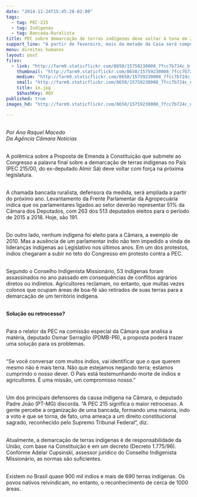 ```yaml
---
date: "2014-11-24T15:45:28-02:00"
tags:
  - tag: PEC-215
  - tag: Indígenas
  - tag: Bancada-Ruralista
title: PEC sobre demarcação de terras indígenas deve voltar à tona em 2015
support_line: "A partir de fevereiro, mais da metade da Casa será composta por deputados ligados ao agronegócio, defensores da PEC 215."
menu: direitos humanos
layout: post
files:
  - link: "http://farm9.staticflickr.com/8650/15759230008_7fcc7b724c_b.jpg"
    thumbnail: "http://farm9.staticflickr.com/8650/15759230008_7fcc7b724c_t.jpg"
    medium: "http://farm9.staticflickr.com/8650/15759230008_7fcc7b724c_z.jpg"
    small: "http://farm9.staticflickr.com/8650/15759230008_7fcc7b724c_n.jpg"
    title: in.jpg
    $$hashKey: 0QY
published: true
images_hd: "http://farm9.staticflickr.com/8650/15759230008_7fcc7b724c_n.jpg"

---
```

<div id="content-header">
<div id="content-title">
<p><br />
<em>Por Ana Raquel Macedo<br />
Da Ag&ecirc;ncia C&acirc;mara Not&iacute;cias</em></p>
</div>
</div>

<div id="content-area">
<div id="default-content">
<div id="node-16653">
<div>
<p><br />
A pol&ecirc;mica sobre a Proposta de Emenda &agrave; Constitui&ccedil;&atilde;o que submete ao Congresso a palavra final sobre a demarca&ccedil;&atilde;o de terras ind&iacute;genas no Pa&iacute;s (PEC 215/00, do ex-deputado Almir S&aacute;) deve voltar com for&ccedil;a na pr&oacute;xima legislatura.</p>

<p><br />
A chamada bancada ruralista, defensora da medida, ser&aacute; ampliada a partir do pr&oacute;ximo ano. Levantamento da Frente Parlamentar da Agropecu&aacute;ria indica que os parlamentares ligados ao setor dever&atilde;o representar 51% da C&acirc;mara dos Deputados, com 263 dos 513 deputados eleitos para o per&iacute;odo de 2015 a 2018. Hoje, s&atilde;o 191.</p>

<p><br />
Do outro lado, nenhum ind&iacute;gena foi eleito para a C&acirc;mara, a exemplo de 2010. Mas a aus&ecirc;ncia de um parlamentar &iacute;ndio n&atilde;o tem impedido a vinda de lideran&ccedil;as ind&iacute;genas ao Legislativo nos &uacute;ltimos anos. Em um dos protestos, &iacute;ndios chegaram a subir no teto do Congresso em protesto contra a PEC.</p>

<p><br />
Segundo o Conselho Indigenista Mission&aacute;rio, 53 ind&iacute;genas foram assassinados no ano passado em consequ&ecirc;ncias de conflitos agr&aacute;rios diretos ou indiretos. Agricultores reclamam, no entanto, que muitas vezes colonos que ocupam &aacute;reas de boa-f&eacute; s&atilde;o retirados de suas terras para a demarca&ccedil;&atilde;o de um territ&oacute;rio ind&iacute;gena.</p>

<p><br />
<strong>Solu&ccedil;&atilde;o ou retrocesso?</strong></p>

<p><br />
Para o relator da PEC na comiss&atilde;o especial da C&acirc;mara que analisa a mat&eacute;ria, deputado Osmar Serraglio (PDMB-PR), a proposta poder&aacute; trazer uma solu&ccedil;&atilde;o para os problemas.</p>

<p><br />
&ldquo;Se voc&ecirc; conversar com muitos &iacute;ndios, vai identificar que o que querem mesmo n&atilde;o &eacute; mais terra. N&atilde;o que estejamos negando terra; estamos cumprindo o nosso dever. O Pa&iacute;s est&aacute; testemunhando morte de &iacute;ndios e agricultores. &Eacute; uma miss&atilde;o, um compromisso nosso.&rdquo;</p>

<p><br />
Um dos principais defensores da causa ind&iacute;gena na C&acirc;mara, o deputado Padre Jo&atilde;o (PT-MG) discorda. &ldquo;A PEC 215 significa o maior retrocesso. A gente percebe a organiza&ccedil;&atilde;o de uma bancada, formando uma maioria, indo a voto e que se torna, de fato, uma amea&ccedil;a a um direito constitucional sagrado, reconhecido pelo Supremo Tribunal Federal&rdquo;, diz.</p>

<p><br />
Atualmente, a demarca&ccedil;&atilde;o de terras ind&iacute;genas &eacute; de responsabilidade da Uni&atilde;o, com base na Constitui&ccedil;&atilde;o e em um decreto (Decreto 1.775/96). Conforme Adelar Cupsinski, assessor jur&iacute;dico do Conselho Indigenista Mission&aacute;rio, as normas s&atilde;o suficientes.</p>

<p><br />
Existem no Brasil quase 900 mil &iacute;ndios e mais de 690 terras ind&iacute;genas. Os povos nativos reivindicam, no entanto, o reconhecimento de cerca de 1000 &aacute;reas.</p>
</div>
</div>
</div>
</div>
